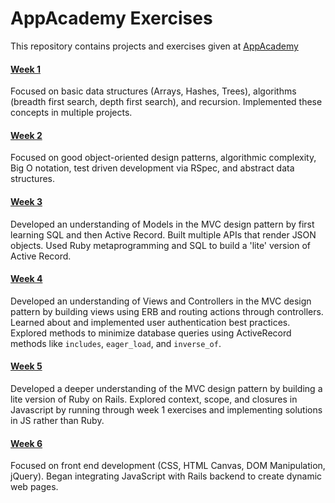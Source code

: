 # AppAcademy Exercises

This repository contains projects and exercises given at [AppAcademy](http://appacademy.io)

#### [Week 1](w1)
Focused on basic data structures (Arrays, Hashes, Trees), algorithms (breadth first search, depth first search), and recursion. Implemented these concepts in multiple projects.

#### [Week 2](w2)
Focused on good object-oriented design patterns, algorithmic complexity, Big O notation, test driven development via RSpec, and abstract data structures.

#### [Week 3](w3)
Developed an understanding of Models in the MVC design pattern by first learning SQL and then Active Record. Built multiple APIs that render JSON objects. Used Ruby metaprogramming and SQL to build a 'lite' version of Active Record.

#### [Week 4](w4)
Developed an understanding of Views and Controllers in the MVC design pattern by building views using ERB and routing actions through controllers. Learned about and implemented user authentication best practices. Explored methods to minimize database queries using ActiveRecord methods like `includes`, `eager_load`, and `inverse_of`.

#### [Week 5](w5)
Developed a deeper understanding of the MVC design pattern by building a lite version of Ruby on Rails. Explored context, scope, and closures in Javascript by running through week 1 exercises and implementing solutions in JS rather than Ruby.

#### [Week 6](w6)
Focused on front end development (CSS, HTML Canvas, DOM Manipulation, jQuery). Began integrating JavaScript with Rails backend to create dynamic web pages.
